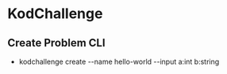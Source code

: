 # KodChallenge

## Create Problem CLI
- kodchallenge create --name hello-world --input a:int b:string